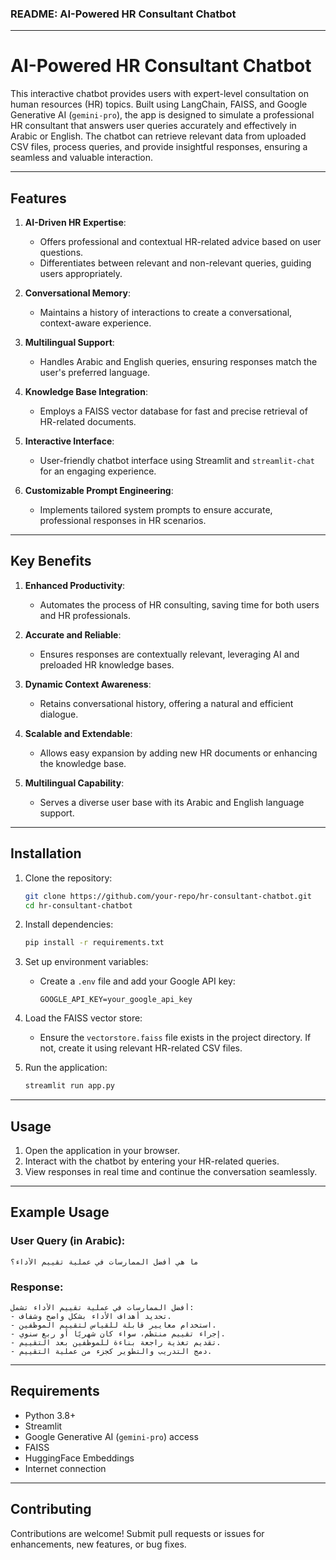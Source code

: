 ### README: AI-Powered HR Consultant Chatbot

---

# AI-Powered HR Consultant Chatbot

This interactive chatbot provides users with expert-level consultation on human resources (HR) topics. Built using LangChain, FAISS, and Google Generative AI (`gemini-pro`), the app is designed to simulate a professional HR consultant that answers user queries accurately and effectively in Arabic or English. The chatbot can retrieve relevant data from uploaded CSV files, process queries, and provide insightful responses, ensuring a seamless and valuable interaction.

---

## Features

1. **AI-Driven HR Expertise**:
   - Offers professional and contextual HR-related advice based on user questions.
   - Differentiates between relevant and non-relevant queries, guiding users appropriately.

2. **Conversational Memory**:
   - Maintains a history of interactions to create a conversational, context-aware experience.

3. **Multilingual Support**:
   - Handles Arabic and English queries, ensuring responses match the user's preferred language.

4. **Knowledge Base Integration**:
   - Employs a FAISS vector database for fast and precise retrieval of HR-related documents.

5. **Interactive Interface**:
   - User-friendly chatbot interface using Streamlit and `streamlit-chat` for an engaging experience.

6. **Customizable Prompt Engineering**:
   - Implements tailored system prompts to ensure accurate, professional responses in HR scenarios.

---

## Key Benefits

1. **Enhanced Productivity**:
   - Automates the process of HR consulting, saving time for both users and HR professionals.

2. **Accurate and Reliable**:
   - Ensures responses are contextually relevant, leveraging AI and preloaded HR knowledge bases.

3. **Dynamic Context Awareness**:
   - Retains conversational history, offering a natural and efficient dialogue.

4. **Scalable and Extendable**:
   - Allows easy expansion by adding new HR documents or enhancing the knowledge base.

5. **Multilingual Capability**:
   - Serves a diverse user base with its Arabic and English language support.

---

## Installation

1. Clone the repository:
   ```bash
   git clone https://github.com/your-repo/hr-consultant-chatbot.git
   cd hr-consultant-chatbot
   ```

2. Install dependencies:
   ```bash
   pip install -r requirements.txt
   ```

3. Set up environment variables:
   - Create a `.env` file and add your Google API key:
     ```
     GOOGLE_API_KEY=your_google_api_key
     ```

4. Load the FAISS vector store:
   - Ensure the `vectorstore.faiss` file exists in the project directory. If not, create it using relevant HR-related CSV files.

5. Run the application:
   ```bash
   streamlit run app.py
   ```

---

## Usage

1. Open the application in your browser.
2. Interact with the chatbot by entering your HR-related queries.
3. View responses in real time and continue the conversation seamlessly.

---

## Example Usage

### User Query (in Arabic):
```
ما هي أفضل الممارسات في عملية تقييم الأداء؟
```

### Response:
```
أفضل الممارسات في عملية تقييم الأداء تشمل:
- تحديد أهداف الأداء بشكل واضح وشفاف.
- استخدام معايير قابلة للقياس لتقييم الموظفين.
- إجراء تقييم منتظم، سواء كان شهريًا أو ربع سنوي.
- تقديم تغذية راجعة بناءة للموظفين بعد التقييم.
- دمج التدريب والتطوير كجزء من عملية التقييم.
```

---

## Requirements

- Python 3.8+
- Streamlit
- Google Generative AI (`gemini-pro`) access
- FAISS
- HuggingFace Embeddings
- Internet connection

---

## Contributing

Contributions are welcome! Submit pull requests or issues for enhancements, new features, or bug fixes.
